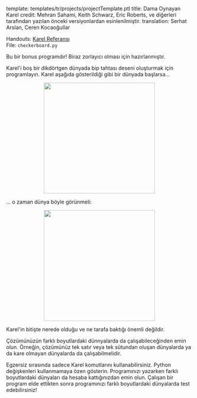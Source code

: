 template: templates/tr/projects/projectTemplate.ptl
title: Dama Oynayan Karel
credit: Mehran Sahami, Keith Schwarz, Eric Roberts, ve diğerleri tarafından yazılan önceki versiyonlardan esinlenilmiştir.
translation: Serhat Arslan, Ceren Kocaoğullar

Handouts: [Karel Referansı](https://compedu.stanford.edu/karel-reader/docs/python/en/reference.html)<br/>
File: `checkerboard.py`

Bu bir bonus programdır! Biraz zorlayıcı olması için hazırlanmıştır.

Karel'i boş bir dikdörtgen dünyada bip tahtası deseni oluşturmak için programlayın. Karel aşağıda gösterildiği gibi bir dünyada başlarsa...

<center>
	<img style="width:300px" src="{{pathToRoot}}img/projects/checkerboardKarel/checkerboardKarelStart.png">	
</center>
                    
... o zaman dünya böyle görünmeli:
 					
<center>
	<img style="width:300px" src="{{pathToRoot}}img/projects/checkerboardKarel/checkerboardKarelFinish.png">	
</center>

Karel'in bitişte nerede olduğu ve ne tarafa baktığı önemli değildir.

Çözümünüzün farklı boyutlardaki dünnyalarda da çalışabileceğinden emin olun. Örneğin, çözümünüz tek satır veya tek sütundan oluşan dünyalarda ya da kare olmayan dünyalarda da çalışabilmelidir.

Egzersiz sırasında sadece Karel komutlarını kullanabilirsiniz. Python değişkenleri kullanmamaya özen gösterin. Programınızı yazarken farklı boyutlardaki dünyaları da hesaba kattığınızdan emin olun. Çalışan bir program elde ettikten sonra programınızı farklı boyutlardaki dünyalarda test edebilirsiniz!

